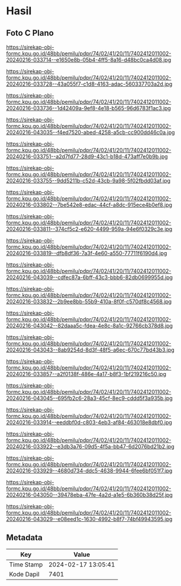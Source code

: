 # Hasil

## Foto C Plano

https://sirekap-obj-formc.kpu.go.id/48bb/pemilu/pdpr/74/02/41/20/11/7402412011002-20240216-033714--e1650e8b-05b4-4ff5-8a16-d48bc0ca4d08.jpg

https://sirekap-obj-formc.kpu.go.id/48bb/pemilu/pdpr/74/02/41/20/11/7402412011002-20240216-033728--43a055f7-c1d8-4163-adac-560337703a2d.jpg

https://sirekap-obj-formc.kpu.go.id/48bb/pemilu/pdpr/74/02/41/20/11/7402412011002-20240216-033736--1d42409a-9ef8-4e18-b565-96d6783f1ac3.jpg

https://sirekap-obj-formc.kpu.go.id/48bb/pemilu/pdpr/74/02/41/20/11/7402412011002-20240216-043035--f4ed7520-abed-4258-a5cb-cc900dd46c0a.jpg

https://sirekap-obj-formc.kpu.go.id/48bb/pemilu/pdpr/74/02/41/20/11/7402412011002-20240216-033751--a2d7fd77-28d9-43c1-b18d-473aff7e0b9b.jpg

https://sirekap-obj-formc.kpu.go.id/48bb/pemilu/pdpr/74/02/41/20/11/7402412011002-20240216-033755--9dd5211b-c52d-43cb-9a98-5f02fbdd03af.jpg

https://sirekap-obj-formc.kpu.go.id/48bb/pemilu/pdpr/74/02/41/20/11/7402412011002-20240216-033802--7be542e8-edac-44cf-a8dc-915ece4b0ef8.jpg

https://sirekap-obj-formc.kpu.go.id/48bb/pemilu/pdpr/74/02/41/20/11/7402412011002-20240216-033811--374cf5c2-e620-4499-959a-94e6f0329c3e.jpg

https://sirekap-obj-formc.kpu.go.id/48bb/pemilu/pdpr/74/02/41/20/11/7402412011002-20240216-033819--dfb8df36-7a3f-4e60-a550-77711f6190d4.jpg

https://sirekap-obj-formc.kpu.go.id/48bb/pemilu/pdpr/74/02/41/20/11/7402412011002-20240216-043039--cdfec87a-6bff-43c3-bbb6-82db0699955d.jpg

https://sirekap-obj-formc.kpu.go.id/48bb/pemilu/pdpr/74/02/41/20/11/7402412011002-20240216-033832--2b9ee8bb-55b9-410a-8f0f-c570df8c4568.jpg

https://sirekap-obj-formc.kpu.go.id/48bb/pemilu/pdpr/74/02/41/20/11/7402412011002-20240216-043042--82daaa5c-fdea-4e8c-8a1c-92766cb378d8.jpg

https://sirekap-obj-formc.kpu.go.id/48bb/pemilu/pdpr/74/02/41/20/11/7402412011002-20240216-043043--8ab9254d-8d3f-48f5-a6ec-670c77bd43b3.jpg

https://sirekap-obj-formc.kpu.go.id/48bb/pemilu/pdpr/74/02/41/20/11/7402412011002-20240216-033857--a2f0138f-486e-4a17-b8f3-1bf219216c50.jpg

https://sirekap-obj-formc.kpu.go.id/48bb/pemilu/pdpr/74/02/41/20/11/7402412011002-20240216-043045--695fb2c6-28a3-45cf-8ec9-cddd5f3a935b.jpg

https://sirekap-obj-formc.kpu.go.id/48bb/pemilu/pdpr/74/02/41/20/11/7402412011002-20240216-033914--eeddbf0d-c803-4eb3-af84-463018e8dbf0.jpg

https://sirekap-obj-formc.kpu.go.id/48bb/pemilu/pdpr/74/02/41/20/11/7402412011002-20240216-033922--e3db3a76-09d5-4f5a-bb47-6d2076bd21b2.jpg

https://sirekap-obj-formc.kpu.go.id/48bb/pemilu/pdpr/74/02/41/20/11/7402412011002-20240216-033929--4680d734-ddc5-4638-9944-6fee6bf051f7.jpg

https://sirekap-obj-formc.kpu.go.id/48bb/pemilu/pdpr/74/02/41/20/11/7402412011002-20240216-043050--39478eba-47fe-4a2d-a1e5-6b360b38d25f.jpg

https://sirekap-obj-formc.kpu.go.id/48bb/pemilu/pdpr/74/02/41/20/11/7402412011002-20240216-043029--e08eed1c-1630-4992-b8f7-74bf49943595.jpg


## Metadata

| Key        | Value               |
| ---------- | ------------------- |
| Time Stamp | 2024-02-17 13:05:41 |
| Kode Dapil | 7401                |



